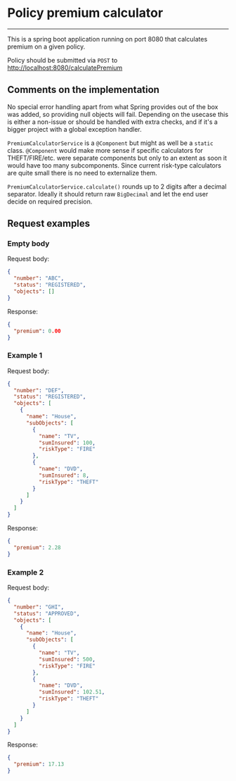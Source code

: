# Policy premium calculator

---

This is a spring boot application running on port 8080 that calculates premium on a given policy.

Policy should be submitted via `POST` to <http://localhost:8080/calculatePremium>

## Comments on the implementation

No special error handling apart from what Spring provides out of the box was added, so providing null objects will fail.
Depending on the usecase this is either a non-issue or should be handled with extra checks, and if it's a bigger project
with a global exception handler.

`PremiumCalculatorService` is a `@Component` but might as well be a `static` class. `@Component` would make more sense
if specific calculators for THEFT/FIRE/etc. were separate components but only to an extent as soon it would have too
many subcomponents. Since current risk-type calculators are quite small there is no need to externalize them.

`PremiumCalculatorService.calculate()` rounds up to 2 digits after a decimal separator. Ideally it should return
raw `BigDecimal` and let the end user decide on required precision.

## Request examples

### Empty body

Request body:

```json
{
  "number": "ABC",
  "status": "REGISTERED",
  "objects": []
}
```

Response:

```json
{
  "premium": 0.00
}
```

### Example 1

Request body:

```json
{
  "number": "DEF",
  "status": "REGISTERED",
  "objects": [
    {
      "name": "House",
      "subObjects": [
        {
          "name": "TV",
          "sumInsured": 100,
          "riskType": "FIRE"
        },
        {
          "name": "DVD",
          "sumInsured": 8,
          "riskType": "THEFT"
        }
      ]
    }
  ]
}
```

Response:

```json
{
  "premium": 2.28
}
```

### Example 2

Request body:

```json
{
  "number": "GHI",
  "status": "APPROVED",
  "objects": [
    {
      "name": "House",
      "subObjects": [
        {
          "name": "TV",
          "sumInsured": 500,
          "riskType": "FIRE"
        },
        {
          "name": "DVD",
          "sumInsured": 102.51,
          "riskType": "THEFT"
        }
      ]
    }
  ]
}
```

Response:

```json
{
  "premium": 17.13
}
```